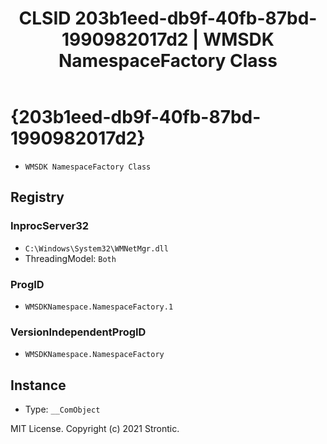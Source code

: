﻿---
title: "CLSID 203b1eed-db9f-40fb-87bd-1990982017d2 | WMSDK NamespaceFactory Class"
excerpt: What is COM-Object CLSID 203b1eed-db9f-40fb-87bd-1990982017d2?
---

# {203b1eed-db9f-40fb-87bd-1990982017d2}

* `WMSDK NamespaceFactory Class`

## Registry


### InprocServer32

* `C:\Windows\System32\WMNetMgr.dll`
* ThreadingModel: `Both`

### ProgID

* `WMSDKNamespace.NamespaceFactory.1`

### VersionIndependentProgID

* `WMSDKNamespace.NamespaceFactory`

## Instance

* Type: `__ComObject`

MIT License. Copyright (c) 2021 Strontic.


